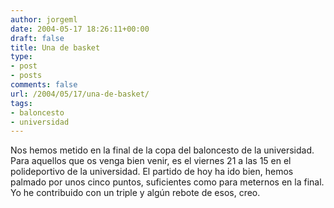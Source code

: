 ```yaml
---
author: jorgeml
date: 2004-05-17 18:26:11+00:00
draft: false
title: Una de basket
type: 
- post
- posts
comments: false
url: /2004/05/17/una-de-basket/
tags:
- baloncesto
- universidad
---
```


Nos hemos metido en la final de la copa del baloncesto de la universidad. Para aquellos que os venga bien venir, es el viernes 21 a las 15 en el polideportivo de la universidad. El partido de hoy ha ido bien, hemos palmado por unos cinco puntos, suficientes como para meternos en la final. Yo he contribuido con un triple y algún rebote de esos, creo.
